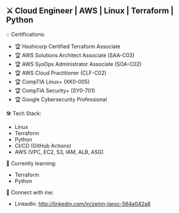 ## ⚔️ Cloud Engineer | AWS | Linux | Terraform | Python

💡 Certifications:
- 🏆 Hashicorp Certified Terraform Associate
- 🏆 AWS Solutions Architect Associate (SAA-C03)
- 🏆 AWS SysOps Administrator Associate (SOA-C02) 
- 🏆 AWS Cloud Practitioner (CLF-C02)  
- 🏆 CompTIA Linux+ (XK0-005)  
- 🏆 CompTIA Security+ (SY0-701)  
- 🏆 Google Cybersecurity Professional 

🛠️ Tech Stack:
- Linux
- Terraform
- Python
- CI/CD (GitHub Actions)
- AWS (VPC, EC2, S3, IAM, ALB, ASG) 

🔌 Currently learning:
- Terraform
- Python

🚀 Connect with me:
- LinkedIn: http://linkedin.com/in/zeinn-taroc-564a042a8



<!--
**z31nnx/z31nnx** is a ✨ _special_ ✨ repository because its `README.md` (this file) appears on your GitHub profile.

Here are some ideas to get you started:

- 🔭 I’m currently working on ...
- 🌱 I’m currently learning ...
- 👯 I’m looking to collaborate on ...
- 🤔 I’m looking for help with ...
- 💬 Ask me about ...
- 📫 How to reach me: ...
- 😄 Pronouns: ...
- ⚡ Fun fact: ...
-->
